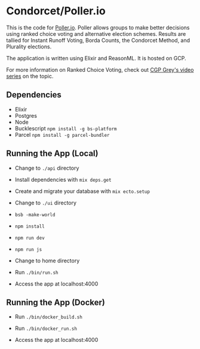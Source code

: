 # Condorcet/Poller.io

This is the code for [Poller.io](https://poller.io). Poller allows groups to make better decisions using ranked choice voting and alternative election schemes. Results are tallied for Instant Runoff Voting, Borda Counts, the Condorcet Method, and Plurality elections.

The application is written using Elixir and ReasonML. It is hosted on GCP.

For more information on Ranked Choice Voting, check out [CGP Grey's video series](https://www.cgpgrey.com/politics-in-the-animal-kingdom) on the topic.

## Dependencies

- Elixir
- Postgres
- Node
- Bucklescript `npm install -g bs-platform`
- Parcel `npm install -g parcel-bundler`

## Running the App (Local)

- Change to `./api` directory
- Install dependencies with `mix deps.get`
- Create and migrate your database with `mix ecto.setup`

- Change to `./ui` directory
- `bsb -make-world`
- `npm install`
- `npm run dev`
- `npm run js`

- Change to home directory
- Run `./bin/run.sh`

- Access the app at localhost:4000

## Running the App (Docker)

- Run `./bin/docker_build.sh`
- Run `./bin/docker_run.sh`

- Access the app at localhost:4000
